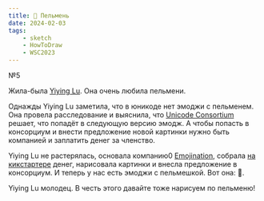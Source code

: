 ```yaml
---
title: 🥟 Пельмень
date: 2024-02-03
tags:
    - sketch
    - HowToDraw
    - WSC2023
---
```


№5

Жила-была [Yiying Lu](https://www.yiyinglu.com/). Она очень любила пельмени.

Однажды Yiying Lu заметила, что в юникоде нет эмоджи с пельменем. Она провела расследование и выяснила, что [Unicode Consortium](https://home.unicode.org/membership/members/) решает, что попадёт в следующую версию эмодж. А чтобы попасть в консорциум и внести предложение новой картинки нужно быть компанией и заплатить денег за членство.

Yiying Lu не растерялась, основала компанию0 [Emojination](https://www.emojination.org/), собрала [на кикстартере](https://www.kickstarter.com/projects/657685639/where-is-the-dumpling-emoji/description) денег, нарисовала картинки и внесла предложение в консорциум. И теперь у нас есть эмоджи с пельмешкой. Вот она: 🥟.

Yiying Lu молодец. В честь этого давайте тоже нарисуем по пельменю!
